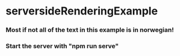 # serversideRenderingExample

### Most if not all of the text in this example is in norwegian!
### Start the server with "npm run serve"

